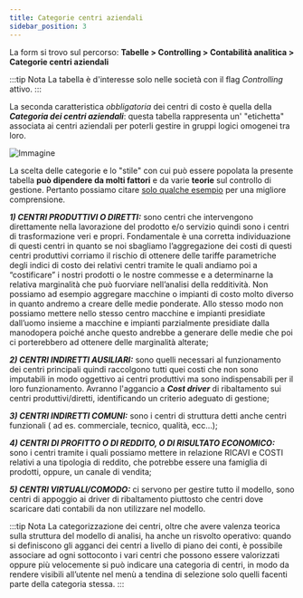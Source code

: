 ```yaml
---
title: Categorie centri aziendali
sidebar_position: 3
---
```



La form si trovo sul percorso: **Tabelle > Controlling > Contabilità analitica > Categorie centri aziendali**

:::tip Nota
La tabella è d'interesse solo nelle società con il flag *Controlling* attivo.
:::

La seconda caratteristica *obbligatoria* dei centri di costo è quella della ***Categoria dei centri aziendali***: questa tabella rappresenta un' "etichetta" associata ai centri aziendali per poterli gestire in gruppi logici omogenei tra loro.

![Immagine](/img/it-it/configurations/tables/controlling/analytical-accounting/corporate-centers-categories.png)

La scelta delle categorie e lo "stile" con cui può essere popolata la presente tabella **può dipendere da molti fattori** e da varie **teorie** sul controllo di gestione.
Pertanto possiamo citare <u>solo qualche esempio</u> per una migliore comprensione.

***1)	CENTRI PRODUTTIVI O DIRETTI:*** sono centri che intervengono direttamente nella lavorazione del prodotto e/o servizio quindi sono i centri di trasformazione veri e propri. Fondamentale è una corretta individuazione di questi centri in quanto se noi sbagliamo l’aggregazione dei costi di questi centri produttivi corriamo il rischio di ottenere delle tariffe parametriche degli indici di costo dei relativi centri tramite le quali andiamo poi a “costificare” i nostri prodotti o le nostre commesse e a determinarne la relativa marginalità che può fuorviare nell’analisi della redditività. Non possiamo ad esempio aggregare macchine o impianti di costo molto diverso in quanto andremo a creare delle medie ponderate. Allo stesso modo non possiamo mettere nello stesso centro macchine e impianti presidiate dall’uomo insieme a macchine e impianti parzialmente presidiate dalla manodopera poiché anche questo andrebbe a generare delle medie che poi ci porterebbero ad ottenere delle marginalità alterate;

***2)	CENTRI INDIRETTI AUSILIARI:*** sono quelli necessari al funzionamento dei centri principali quindi raccolgono tutti quei costi che non sono imputabili in modo oggettivo ai centri produttivi ma sono indispensabili per il loro funzionamento. Avranno l'aggancio a ***Cost driver*** di ribaltamento sui centri produttivi/diretti, identificando un criterio adeguato di gestione;

***3)	CENTRI INDIRETTI COMUNI:*** sono i centri di struttura detti anche centri funzionali ( ad es. commerciale, tecnico, qualità, ecc…);

***4)	CENTRI DI PROFITTO O DI REDDITO, O DI RISULTATO ECONOMICO:*** sono i centri tramite i quali possiamo mettere in relazione RICAVI e COSTI relativi a una tipologia di reddito, che potrebbe essere una famiglia di prodotti, oppure, un canale di vendita;

***5)	CENTRI VIRTUALI/COMODO:*** ci servono per gestire tutto il modello, sono centri di appoggio ai driver di ribaltamento piuttosto che centri dove scaricare dati contabili da non utilizzare nel modello.

:::tip Nota
La categorizzazione dei centri, oltre che avere valenza teorica sulla struttura del modello di analisi, ha anche un risvolto operativo: quando si definiscono gli agganci dei centri a livello di piano dei conti, è possibile associare ad ogni sottoconto i vari centri che possono essere valorizzati oppure più velocemente si può indicare una categoria di centri, in modo da rendere visibili all’utente nel menù a tendina di selezione solo quelli facenti parte della categoria stessa.
:::